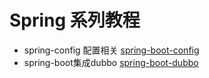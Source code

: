 # Spring 系列教程

* spring-config 配置相关 [spring-boot-config](./spring-boot-config/README.md)
* spring-boot集成dubbo [spring-boot-dubbo](./spring-boot-dubbo/README.md)